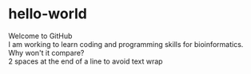 # hello-world
Welcome to GitHub   
I am working to learn coding and programming skills for bioinformatics.   
Why won't it compare?  
2 spaces at the end of a line to avoid text wrap   
